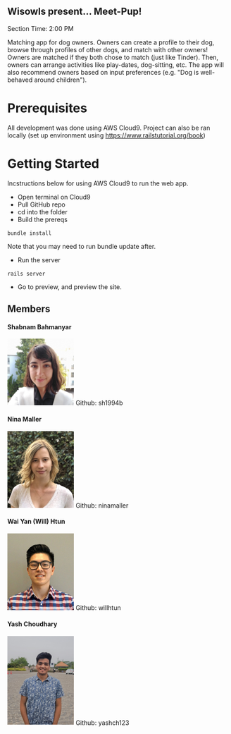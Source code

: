 ## Wisowls present... Meet-Pup!
Section Time: 2:00 PM

Matching app for dog owners. Owners can create a profile to their dog, browse through profiles of other dogs, and match with other owners! Owners are matched if they both chose to match (just like Tinder). Then, owners can arrange activities like play-dates, dog-sitting, etc. The app will also recommend owners based on input preferences (e.g. "Dog is well-behaved around children").

# Prerequisites
All development was done using AWS Cloud9. Project can also be ran locally (set up environment using https://www.railstutorial.org/book)

# Getting Started
Incstructions below for using AWS Cloud9 to run the web app.
- Open terminal on Cloud9
- Pull GitHub repo
- cd into the folder
- Build the prereqs
```
bundle install
```
Note that you may need to run bundle update after.
- Run the server
```
rails server
```
- Go to preview, and preview the site.

## Members

#### Shabnam Bahmanyar
<img src="https://github.com/scalableinternetservices/wisowls/blob/master/members_photos/IMG_Shab.jpg" alt="alt text" width=30%>  
Github: sh1994b

#### Nina Maller  
<img src="https://github.com/scalableinternetservices/wisowls/blob/master/members_photos/IMG_1920.jpg" alt="alt text" width=30%>  
Github: ninamaller

#### Wai Yan (Will) Htun
<img src="https://github.com/scalableinternetservices/wisowls/blob/master/members_photos/will_profile.jpg" alt="alt text" width=30%>  
Github: willhtun

#### Yash Choudhary
<img src="https://github.com/scalableinternetservices/wisowls/blob/master/members_photos/Yash_pic.jpg" alt="alt text" width=30%>  
Github: yashch123
